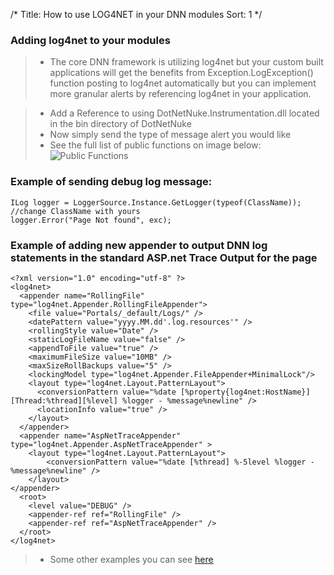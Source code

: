 /*
Title: How to use LOG4NET in your DNN modules
Sort: 1
*/

### **Adding log4net to your modules**

> - The core DNN framework is utilizing log4net but your custom built applications will get the benefits from Exception.LogException() function posting to log4net automatically but you can implement more granular alerts by referencing log4net in your application.

> - Add a Reference to using DotNetNuke.Instrumentation.dll located in the bin directory of DotNetNuke
> - Now simply send the type of message alert you would like
> - See the full list of public functions on image below:
![Public Functions](http://www.dnnsoftware.com/Portals/0/Blog/Files/254/3474/Windows-Live-Writer-Using-log4net_A22B-image_4.png)

### **Example of sending debug log message:**

```
ILog logger = LoggerSource.Instance.GetLogger(typeof(ClassName)); //change ClassName with yours
logger.Error("Page Not found", exc);
```

### **Example of adding new appender to output DNN log statements in the standard ASP.net Trace Output for the page**
```
<?xml version="1.0" encoding="utf-8" ?>
<log4net>
  <appender name="RollingFile" type="log4net.Appender.RollingFileAppender">
    <file value="Portals/_default/Logs/" />
    <datePattern value="yyyy.MM.dd'.log.resources'" />
    <rollingStyle value="Date" />
    <staticLogFileName value="false" />
    <appendToFile value="true" />
    <maximumFileSize value="10MB" />
    <maxSizeRollBackups value="5" />
    <lockingModel type="log4net.Appender.FileAppender+MinimalLock"/>
    <layout type="log4net.Layout.PatternLayout">
      <conversionPattern value="%date [%property{log4net:HostName}][Thread:%thread][%level] %logger - %message%newline" />
      <locationInfo value="true" />
    </layout>
  </appender>
  <appender name="AspNetTraceAppender" type="log4net.Appender.AspNetTraceAppender" >
    <layout type="log4net.Layout.PatternLayout">
        <conversionPattern value="%date [%thread] %-5level %logger - %message%newline" />
    </layout>
</appender>
  <root>
    <level value="DEBUG" />
    <appender-ref ref="RollingFile" />
    <appender-ref ref="AspNetTraceAppender" />
  </root>
</log4net>
```
> - Some other examples you can see [here](http://logging.apache.org/log4net/release/config-examples.html)
